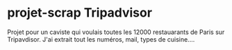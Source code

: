 # projet-scrap Tripadvisor
Projet pour un caviste qui  voulais toutes les 12000 restauarants de Paris sur Tripavdisor.
J'ai extrait tout les numéros, mail, types de cuisine....

